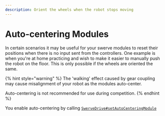 ```yaml
---
description: Orient the wheels when the robot stops moving
---
```


# Auto-centering Modules

In certain scenarios it may be useful for your swerve modules to reset their positions when there is no input sent from the controllers. One example is when you're at home practicing and wish to make it easier to manually push the robot on the floor. This is only possible if the wheels are oriented the same.

{% hint style="warning" %}
The 'walking' effect caused by gear coupling may cause misalignment of your robot as the modules auto-center.

Auto-centering is not recommended for use during competition.
{% endhint %}

You enable auto-centering by calling [`SwerveDrive#setAutoCenteringModule`](https://broncbotz3481.github.io/YAGSL/swervelib/SwerveDrive.html#setAutoCenteringModules\(boolean\))
